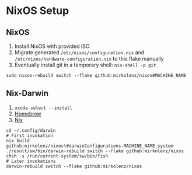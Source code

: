 # NixOS Setup

## NixOS

1. Install NixOS with provided ISO
2. Migrate generated `/etc/nixos/configuration.nix` and `/etc/nixos/hardware-configuration.nix` to this flake manually
3. Eventually install git in a temporary shell: `nix-shell -p git`

```shell
sudo nixos-rebuild switch --flake github:mirkolenz/nixos#MACHINE_NAME
```

## Nix-Darwin

1. `xcode-select --install`
2. [Homebrew](https://brew.sh)
3. [Nix](https://github.com/DeterminateSystems/nix-installer)

```shell
cd ~/.config/darwin
# First invokation
nix build github:mirkolenz/nixos\#darwinConfigurations.MACHINE_NAME.system
./result/sw/bin/darwin-rebuild switch --flake github:mirkolenz/nixos
chsh -s /run/current-system/sw/bin/fish
# Later invokations
darwin-rebuild switch --flake github:mirkolenz/nixos
```
